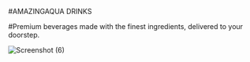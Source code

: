 #AMAZINGAQUA DRINKS

#Premium beverages made with the finest ingredients, delivered to your doorstep.

![Screenshot (6)](https://github.com/user-attachments/assets/648ce4f2-6639-4a5e-88dc-1b04e52c650c)
